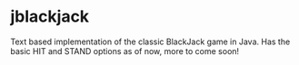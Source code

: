 jblackjack
==========

Text based implementation of the classic BlackJack game in Java. Has the basic HIT and STAND options as of now, more to come soon!
